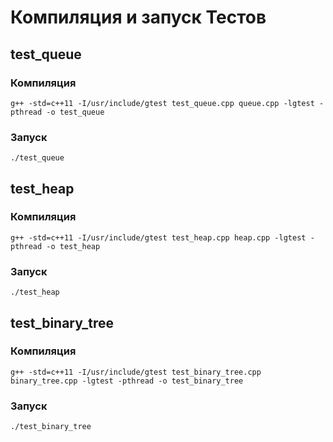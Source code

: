 # Компиляция и запуск Тестов
## test_queue

### Компиляция
```
g++ -std=c++11 -I/usr/include/gtest test_queue.cpp queue.cpp -lgtest -pthread -o test_queue
```
### Запуск
```
./test_queue
```
## test_heap

### Компиляция
```
g++ -std=c++11 -I/usr/include/gtest test_heap.cpp heap.cpp -lgtest -pthread -o test_heap
```
### Запуск
```
./test_heap
```
## test_binary_tree
### Компиляция
```
g++ -std=c++11 -I/usr/include/gtest test_binary_tree.cpp binary_tree.cpp -lgtest -pthread -o test_binary_tree
```
### Запуск
```
./test_binary_tree
```

